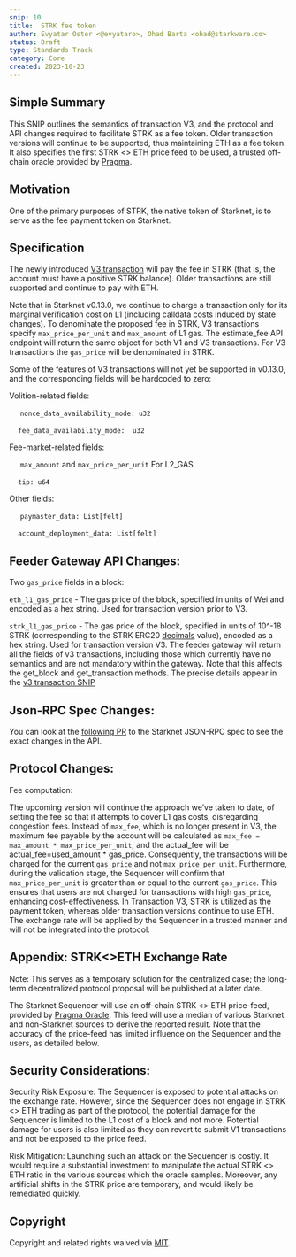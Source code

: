```yaml
---
snip: 10
title:  STRK fee token
author: Evyatar Oster <@evyataro>, Ohad Barta <ohad@starkware.co>
status: Draft
type: Standards Track
category: Core
created: 2023-10-23
---
```



## Simple Summary
This SNIP outlines the semantics of transaction V3, and the protocol and API changes required to facilitate STRK as a fee token. Older transaction versions will continue to be supported, thus maintaining ETH as a fee token. It also specifies the first STRK <> ETH price feed to be used, a trusted off-chain oracle provided by [Pragma](https://www.pragmaoracle.com/). 

## Motivation

One of the primary purposes of STRK, the native token of Starknet, is to serve as the fee payment token on Starknet. 

## Specification

The newly introduced [V3 transaction](https://community.starknet.io/t/transaction-v3-snip/98228) will pay the fee in STRK (that is, the account must have a positive STRK balance). Older transactions are still supported and continue to pay with ETH. 

Note that in Starknet v0.13.0, we continue to charge a transaction only for its marginal verification cost on L1 (including calldata costs induced by state changes). To denominate the proposed fee in STRK, V3 transactions specify `max_price_per_unit` and `max_amount` of L1 gas. The estimate_fee API endpoint will return the same object for both V1 and V3 transactions. For V3 transactions the `gas_price` will be denominated in STRK.


Some of the features of V3 transactions will not yet be supported in v0.13.0, and the corresponding fields will be hardcoded to zero:

Volition-related fields:
    
&nbsp;&nbsp;&nbsp;&nbsp; `nonce_data_availability_mode: u32`
 
&nbsp;&nbsp;&nbsp;&nbsp;`fee_data_availability_mode:  u32`

Fee-market-related fields:

&nbsp;&nbsp;&nbsp;&nbsp; `max_amount` and `max_price_per_unit` For L2_GAS 

&nbsp;&nbsp;&nbsp;&nbsp;`tip: u64`

Other fields:

&nbsp;&nbsp;&nbsp;&nbsp; `paymaster_data: List[felt]`

&nbsp;&nbsp;&nbsp;&nbsp;`account_deployment_data: List[felt]`

## Feeder Gateway API Changes:
Two `gas_price` fields in a block:

`eth_l1_gas_price` - The gas price of the block, specified in units of Wei and encoded as a hex string. Used for transaction version prior to V3.

`strk_l1_gas_price` - The gas price of the block, specified in units of 10^-18 STRK (corresponding to the STRK ERC20 [decimals](https://docs.openzeppelin.com/contracts/4.x/api/token/erc20#ERC20-decimals) value), encoded as a hex string. Used for transaction version V3.
The feeder gateway will return all the fields of v3 transactions, including those which currently have no semantics and are not mandatory within the gateway. Note that this affects the get_block and get_transaction methods. The precise details appear in the [v3 transaction SNIP](https://github.com/EvyatarO/SNIPs/blob/snip-8/SNIPS/snip-8.md#specification)

## Json-RPC Spec Changes: 
You can look at the [following PR](https://github.com/starkware-libs/starknet-specs/pull/149/files) to the Starknet JSON-RPC spec to see the exact changes in the API.

## Protocol Changes: 
Fee computation:

The upcoming version will continue the approach we’ve taken to date, of setting the fee so that it attempts to cover L1 gas costs, disregarding congestion fees. Instead of `max_fee`, which is no longer present in V3, the maximum fee payable by the account will be calculated as `max_fee = max_amount * max_price_per_unit`,  and the actual_fee will be actual_fee=used_amount  * gas_price. Consequently, the transactions will be charged for the current `gas_price` and not `max_price_per_unit`.
Furthermore, during the validation stage, the Sequencer will confirm that `max_price_per_unit` is greater than or equal to the current `gas_price`. This ensures that users are not charged for transactions with high `gas_price`, enhancing cost-effectiveness.
In Transaction V3, STRK is utilized as the payment token, whereas older transaction versions continue to use ETH. The exchange rate will be applied by the Sequencer in a trusted manner and will not be integrated into the protocol.

## Appendix: STRK<>ETH Exchange Rate

Note: This serves as a temporary solution for the centralized case; the long-term decentralized protocol proposal will be published at a later date.

The Starknet Sequencer will use an off-chain STRK <> ETH price-feed, provided by [Pragma Oracle](https://www.pragmaoracle.com/). This feed will use a median of various Starknet and non-Starknet sources to derive the reported result. Note that the accuracy of the price-feed has limited influence on the Sequencer and the users, as detailed below. 

## Security Considerations:
Security Risk Exposure: The Sequencer is exposed to potential attacks on the exchange rate. However, since the Sequencer does not engage in STRK <> ETH trading as part of the protocol, the potential damage for the Sequencer is limited to the L1 cost of a block and not more. Potential damage for users is also limited as they can revert to submit V1 transactions and not be exposed to the price feed. 

Risk Mitigation: Launching such an attack on the Sequencer is costly. It would require a substantial investment to manipulate the actual STRK <> ETH ratio in the various sources which the oracle samples. Moreover, any artificial shifts in the STRK price are temporary, and would likely be remediated quickly.

## Copyright

Copyright and related rights waived via [MIT](../LICENSE).
